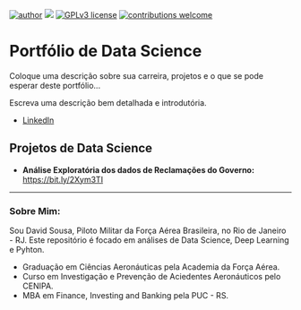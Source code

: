 [![author](https://img.shields.io/badge/author-DavidSousa-red.svg)](https://www.linkedin.com/in/david-sousa-ab6826198/) [![](https://img.shields.io/badge/python-3.5+-blue.svg)](https://www.python.org/downloads/release/python-365/) [![GPLv3 license](https://img.shields.io/badge/License-GPLv3-blue.svg)](http://perso.crans.org/besson/LICENSE.html) [![contributions welcome](https://img.shields.io/badge/contributions-welcome-brightgreen.svg?style=flat)](https://github.com/DAVIDKSOUSA)

# Portfólio de Data Science

Coloque uma descrição sobre sua carreira, projetos e o que se pode esperar deste portfólio...

Escreva uma descrição bem detalhada e introdutória.

* [LinkedIn](https://www.linkedin.com/in/david-sousa-ab6826198/)

## Projetos de Data Science

* **Análise Exploratória dos dados de Reclamações do Governo:** https://bit.ly/2Xym3TI

---

### Sobre Mim:

Sou David Sousa, Piloto Militar da Força Aérea Brasileira, no Rio de Janeiro - RJ. Este repositório é focado em análises de Data Science, Deep Learning e Pyhton.

* Graduação em Ciências Aeronáuticas pela Academia da Força Aérea.
* Curso em Investigação e Prevenção de Aciedentes Aeronáuticos pelo CENIPA.
* MBA em Finance, Investing and Banking pela PUC - RS.


